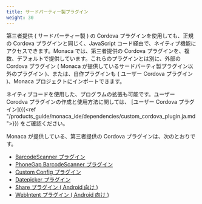 ```yaml
---
title: サードパーティー製プラグイン
weight: 30
---
```


第三者提供 ( サードパーティー製 ) の Cordova
プラグインを使用しても、正規の Cordova プラグインと同じく、JavaScript
コード経由で、ネイティブ機能にアクセスできます。Monaca
では、第三者提供の Cordova
プラグインを、複数、デフォルトで提供しています。これらのプラグインとは別に、外部の
Cordova プラグイン ( Monaca
が提供しているサードパーティ製プラグイン以外のプラグイン
)、または、自作プラグインも ( ユーザー Cordova プラグイン )、Monaca
プロジェクトにインポートできます。

ネイティブコードを使用した、プログラムの拡張も可能です。ユーザー Corodva
プラグインの作成と使用方法に関しては、 [ユーザー Cordova プラグイン]({{<ref "/products_guide/monaca_ide/dependencies/custom_cordova_plugin.ja.md">}})
をご確認ください。

Monaca が提供している、第三者提供の Cordova
プラグインは、次のとおりです。

- [BarcodeScanner プラグイン](barcode_scanner)
- [PhoneGap BarcodeScanner プラグイン](phonegap_plugin_barcodescanner)
- [Custom Config プラグイン](custom_config)
- [Datepicker プラグイン](datepicker)
- [Share プラグイン ( Android 向け )](share)
- [WebIntent プラグイン ( Android 向け )](webintent)





